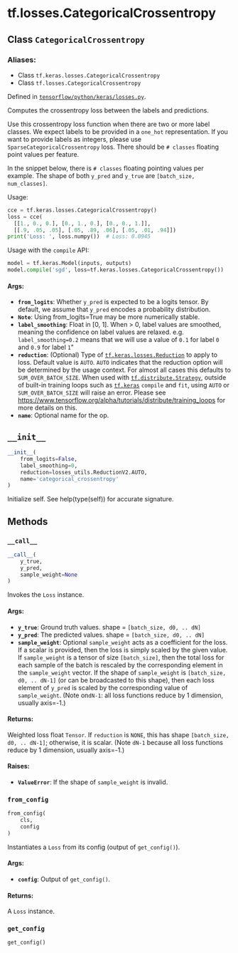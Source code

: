 <div itemscope itemtype="http://developers.google.com/ReferenceObject">
<meta itemprop="name" content="tf.losses.CategoricalCrossentropy" />
<meta itemprop="path" content="Stable" />
<meta itemprop="property" content="__call__"/>
<meta itemprop="property" content="__init__"/>
<meta itemprop="property" content="from_config"/>
<meta itemprop="property" content="get_config"/>
</div>

# tf.losses.CategoricalCrossentropy

## Class `CategoricalCrossentropy`



### Aliases:

* Class `tf.keras.losses.CategoricalCrossentropy`
* Class `tf.losses.CategoricalCrossentropy`



Defined in [`tensorflow/python/keras/losses.py`](/code/stable/tensorflow/python/keras/losses.py).

Computes the crossentropy loss between the labels and predictions.

Use this crossentropy loss function when there are two or more label classes.
We expect labels to be provided in a `one_hot` representation. If you want to
provide labels as integers, please use `SparseCategoricalCrossentropy` loss.
There should be `# classes` floating point values per feature.

In the snippet below, there is `# classes` floating pointing values per
example. The shape of both `y_pred` and `y_true` are
`[batch_size, num_classes]`.

Usage:

```python
cce = tf.keras.losses.CategoricalCrossentropy()
loss = cce(
  [[1., 0., 0.], [0., 1., 0.], [0., 0., 1.]],
  [[.9, .05, .05], [.05, .89, .06], [.05, .01, .94]])
print('Loss: ', loss.numpy())  # Loss: 0.0945
```

Usage with the `compile` API:

```python
model = tf.keras.Model(inputs, outputs)
model.compile('sgd', loss=tf.keras.losses.CategoricalCrossentropy())
```

#### Args:

* <b>`from_logits`</b>: Whether `y_pred` is expected to be a logits tensor. By default,
    we assume that `y_pred` encodes a probability distribution.
* <b>`Note`</b>: Using from_logits=True may be more numerically stable.
* <b>`label_smoothing`</b>: Float in [0, 1]. When > 0, label values are smoothed,
    meaning the confidence on label values are relaxed. e.g.
    `label_smoothing=0.2` means that we will use a value of `0.1` for label
    `0` and `0.9` for label `1`"
* <b>`reduction`</b>: (Optional) Type of <a href="../../tf/losses/Reduction.md"><code>tf.keras.losses.Reduction</code></a> to apply to loss.
    Default value is `AUTO`. `AUTO` indicates that the reduction option will
    be determined by the usage context. For almost all cases this defaults to
    `SUM_OVER_BATCH_SIZE`.
    When used with <a href="../../tf/distribute/Strategy.md"><code>tf.distribute.Strategy</code></a>, outside of built-in training
    loops such as <a href="../../tf/keras.md"><code>tf.keras</code></a> `compile` and `fit`, using `AUTO` or
    `SUM_OVER_BATCH_SIZE` will raise an error. Please see
    https://www.tensorflow.org/alpha/tutorials/distribute/training_loops
    for more details on this.
* <b>`name`</b>: Optional name for the op.

<h2 id="__init__"><code>__init__</code></h2>

``` python
__init__(
    from_logits=False,
    label_smoothing=0,
    reduction=losses_utils.ReductionV2.AUTO,
    name='categorical_crossentropy'
)
```

Initialize self.  See help(type(self)) for accurate signature.



## Methods

<h3 id="__call__"><code>__call__</code></h3>

``` python
__call__(
    y_true,
    y_pred,
    sample_weight=None
)
```

Invokes the `Loss` instance.

#### Args:

* <b>`y_true`</b>: Ground truth values. shape = `[batch_size, d0, .. dN]`
* <b>`y_pred`</b>: The predicted values. shape = `[batch_size, d0, .. dN]`
* <b>`sample_weight`</b>: Optional `sample_weight` acts as a
    coefficient for the loss. If a scalar is provided, then the loss is
    simply scaled by the given value. If `sample_weight` is a tensor of size
    `[batch_size]`, then the total loss for each sample of the batch is
    rescaled by the corresponding element in the `sample_weight` vector. If
    the shape of `sample_weight` is `[batch_size, d0, .. dN-1]` (or can be
    broadcasted to this shape), then each loss element of `y_pred` is scaled
    by the corresponding value of `sample_weight`. (Note on`dN-1`: all loss
    functions reduce by 1 dimension, usually axis=-1.)


#### Returns:

Weighted loss float `Tensor`. If `reduction` is `NONE`, this has
  shape `[batch_size, d0, .. dN-1]`; otherwise, it is scalar. (Note `dN-1`
  because all loss functions reduce by 1 dimension, usually axis=-1.)


#### Raises:

* <b>`ValueError`</b>: If the shape of `sample_weight` is invalid.

<h3 id="from_config"><code>from_config</code></h3>

``` python
from_config(
    cls,
    config
)
```

Instantiates a `Loss` from its config (output of `get_config()`).

#### Args:

* <b>`config`</b>: Output of `get_config()`.


#### Returns:

A `Loss` instance.

<h3 id="get_config"><code>get_config</code></h3>

``` python
get_config()
```





